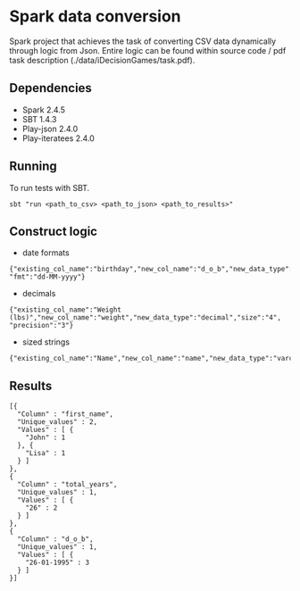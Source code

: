 # Spark data conversion
Spark project that achieves the task of converting CSV data dynamically through logic from Json. Entire logic can be found within source code / pdf task description (./data/iDecisionGames/task.pdf).

## Dependencies
* Spark 2.4.5
* SBT 1.4.3
* Play-json 2.4.0
* Play-iteratees 2.4.0

## Running
To run tests with SBT.

```
sbt "run <path_to_csv> <path_to_json> <path_to_results>"
```

## Construct logic
* date formats
```
{"existing_col_name":"birthday","new_col_name":"d_o_b","new_data_type":"date", "fmt":"dd-MM-yyyy"}
```
* decimals
```
{"existing_col_name":"Weight (lbs)","new_col_name":"weight","new_data_type":"decimal","size":"4", "precision":"3"}
```
* sized strings
```
{"existing_col_name":"Name","new_col_name":"name","new_data_type":"varchar","size":"4"}
```

## Results
```
[{
  "Column" : "first_name",
  "Unique_values" : 2,
  "Values" : [ {
    "John" : 1
  }, {
    "Lisa" : 1
  } ]
},
{
  "Column" : "total_years",
  "Unique_values" : 1,
  "Values" : [ {
    "26" : 2
  } ]
},
{
  "Column" : "d_o_b",
  "Unique_values" : 1,
  "Values" : [ {
    "26-01-1995" : 3
  } ]
}]
```
